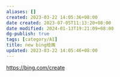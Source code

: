 ```yaml
---
aliases: []
created: 2023-03-22 14:05:36+08:00
date created: 2023-07-05T11:13:20+08:00
date modified: 2024-01-13T19:21:09+08:00
dg-publish: true
tags: [category/AI]
title: new bing绘画
updated: 2023-03-22 14:05:46+08:00
---
```


https://bing.com/create